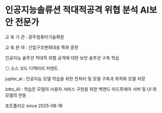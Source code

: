 # 인공지능솔류션 적대적공격 위협 분석 AI보안 전문가
 
 교 육 기 관 : 광주컴퓨터기술확원  
 
 교 육 분 야 : 산업구조변화대응 특화 훈련  

인공지능 솔루션 적대적 위협 공격에 대한 보안 솔루션 구축 학습   

◎ 소스 코드 디렉터리 커멘트  

jupter_ai : 인공지능 모델 학습을 위한 전처리 및 모델 구축과 최적화 모델 저장  

lotto_AI : 학습돈 모델의 사용자 서비스 구현을 위한 백앤드 미드루에어 서버 및  UI 와 모델의 연동  

포트폴리오 since 2025-08-18  
